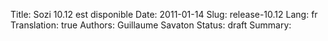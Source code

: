 Title: Sozi 10.12 est disponible
Date: 2011-01-14
Slug: release-10.12
Lang: fr
Translation: true
Authors: Guillaume Savaton
Status: draft
Summary:

<!-- TODO -->

